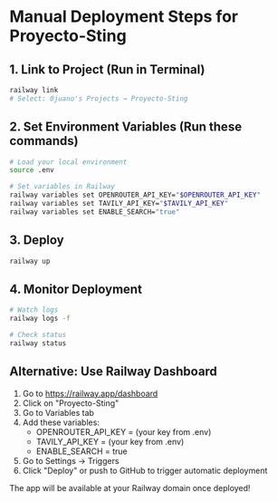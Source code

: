 # Manual Deployment Steps for Proyecto-Sting

## 1. Link to Project (Run in Terminal)
```bash
railway link
# Select: 0juano's Projects → Proyecto-Sting
```

## 2. Set Environment Variables (Run these commands)
```bash
# Load your local environment
source .env

# Set variables in Railway
railway variables set OPENROUTER_API_KEY="$OPENROUTER_API_KEY"
railway variables set TAVILY_API_KEY="$TAVILY_API_KEY"
railway variables set ENABLE_SEARCH="true"
```

## 3. Deploy
```bash
railway up
```

## 4. Monitor Deployment
```bash
# Watch logs
railway logs -f

# Check status
railway status
```

## Alternative: Use Railway Dashboard

1. Go to https://railway.app/dashboard
2. Click on "Proyecto-Sting"
3. Go to Variables tab
4. Add these variables:
   - OPENROUTER_API_KEY = (your key from .env)
   - TAVILY_API_KEY = (your key from .env)
   - ENABLE_SEARCH = true
5. Go to Settings → Triggers
6. Click "Deploy" or push to GitHub to trigger automatic deployment

The app will be available at your Railway domain once deployed!